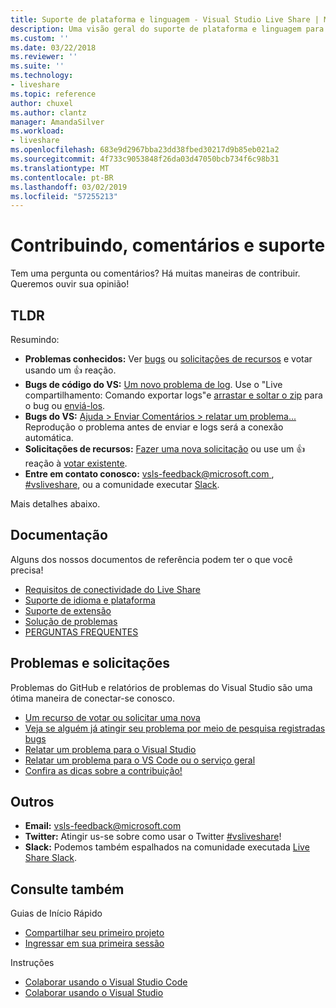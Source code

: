 ```yaml
---
title: Suporte de plataforma e linguagem - Visual Studio Live Share | Microsoft Docs
description: Uma visão geral do suporte de plataforma e linguagem para Visual Studio Live share.
ms.custom: ''
ms.date: 03/22/2018
ms.reviewer: ''
ms.suite: ''
ms.technology:
- liveshare
ms.topic: reference
author: chuxel
ms.author: clantz
manager: AmandaSilver
ms.workload:
- liveshare
ms.openlocfilehash: 683e9d2967bba23dd38fbed30217d9b85eb021a2
ms.sourcegitcommit: 4f733c9053848f26da03d47050bcb734f6c98b31
ms.translationtype: MT
ms.contentlocale: pt-BR
ms.lasthandoff: 03/02/2019
ms.locfileid: "57255213"
---
```

<!--
Copyright © Microsoft Corporation
All rights reserved.
Creative Commons Attribution 4.0 License (International): https://creativecommons.org/licenses/by/4.0/legalcode
-->

# <a name="contributing-feedback-and-support"></a>Contribuindo, comentários e suporte

Tem uma pergunta ou comentários? Há muitas maneiras de contribuir. Queremos ouvir sua opinião!

## <a name="tldr"></a>TLDR

Resumindo:

- **Problemas conhecidos:** Ver [bugs](https://aka.ms/vsls-bugs) ou [solicitações de recursos](https://aka.ms/vsls-feature-requests) e votar usando um 👍 reação.
- **Bugs de código do VS:** [Um novo problema de log](https://aka.ms/vsls-new-issue). Use o "Live compartilhamento: Comando exportar logs"e [arrastar e soltar o zip](https://help.github.com/articles/file-attachments-on-issues-and-pull-requests/) para o bug ou [enviá-los](mailto:vsls-feedback@microsoft.com).
- **Bugs do VS:** [Ajuda > Enviar Comentários > relatar um problema...](https://docs.microsoft.com/en-us/visualstudio/ide/how-to-report-a-problem-with-visual-studio-2017) Reprodução o problema antes de enviar e logs será a conexão automática.
- **Solicitações de recursos:** [Fazer uma nova solicitação](https://aka.ms/vsls-new-issue) ou use um 👍 reação à [votar existente](https://aka.ms/vsls-feature-requests).
- **Entre em contato conosco:** [ vsls-feedback@microsoft.com ](mailto:vsls-feedback@microsoft.com), [#vsliveshare](https://aka.ms/vsls-twitter), ou a comunidade executar [Slack](https://aka.ms/vsls-slack).

Mais detalhes abaixo.

## <a name="documentation"></a>Documentação

Alguns dos nossos documentos de referência podem ter o que você precisa!

- [Requisitos de conectividade do Live Share](reference/connectivity.md)
- [Suporte de idioma e plataforma](reference/platform-support.md)
- [Suporte de extensão](reference/extensions.md)
- [Solução de problemas](troubleshooting.md)
- [PERGUNTAS FREQUENTES](faq.md)

## <a name="issues-and-requests"></a>Problemas e solicitações

Problemas do GitHub e relatórios de problemas do Visual Studio são uma ótima maneira de conectar-se conosco.

- [Um recurso de votar ou solicitar uma nova](https://aka.ms/vsls-feature-requests)
- [Veja se alguém já atingir seu problema por meio de pesquisa registradas bugs](https://aka.ms/vsls-bugs)
- [Relatar um problema para o Visual Studio](https://aka.ms/vsls-vsproblem)
- [Relatar um problema para o VS Code ou o serviço geral](https://aka.ms/vsls-vscodeproblem)
- [Confira as dicas sobre a contribuição!](https://aka.ms/vsls-problemtips)

## <a name="other"></a>Outros

- **Email:** [vsls-feedback@microsoft.com](mailto:vsls-feedback@microsoft.com)
- **Twitter:** Atingir us-se sobre como usar o Twitter [#vsliveshare](https://aka.ms/vsls-twitter)!
- **Slack:** Podemos também espalhados na comunidade executada [Live Share Slack](https://aka.ms/vsls-slack).

## <a name="see-also"></a>Consulte também

Guias de Início Rápido

- [Compartilhar seu primeiro projeto](quickstart/share.md)
- [Ingressar em sua primeira sessão](quickstart/join.md)

Instruções

- [Colaborar usando o Visual Studio Code](use/vscode.md)
- [Colaborar usando o Visual Studio](use/vs.md)
